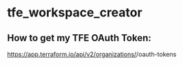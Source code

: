 # tfe_workspace_creator
## How to get my TFE OAuth Token:
https://app.terraform.io/api/v2/organizations/<yourOrgName>/oauth-tokens
